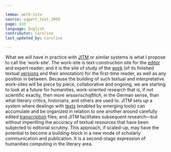 ```yaml
---

lemma: work-site
source: eggert_text_2005
page: 433
language: English
contributor: Caroline
last_updated_by: Caroline

---
```


What we will have in practice with [JITM](JITM.html) or similar systems is what I propose to call the ‘work-site’. The work-site is text-construction site for the [editor](editorScholarly.html) and expert reader; and it is the site of study of the [work](work.html) (of its finished textual [versions](version.html) and their annotation) for the first-time reader, as well as any position in between. Because the building of such textual and interpretative work-sites will be piece by piece, collaborative and ongoing, we are starting to look at a future for humanities, work-oriented research that is, if not scientific exactly, then more _wissenschaftlich_, in the German sense, than what literary critics, historians, and others are used to. JITM sets up a system where dealings with [texts](text.html) (enabled by emerging tools) can accumulate and be organized in relation to one another around carefully edited [transcription](transciption.html) files; and JITM facilitates subsequent research—but without imperilling the accuracy of textual resources that have been subjected to editorial scrutiny. This approach, if scaled-up, may have the potential to become a building-block in a new mode of scholarly communication and publication. It is a second-stage expression of humanities computing in the literary area.
